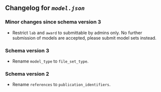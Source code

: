 ## Changelog for *`model.json`*

### Minor changes since schema version 3

* Restrict `lab` and `award` to submittable by admins only. No further submission of models are accepted, please submit model sets instead.

### Schema version 3

* Rename `model_type` to `file_set_type`.

### Schema version 2

* Rename `references` to `publication_identifiers`.
